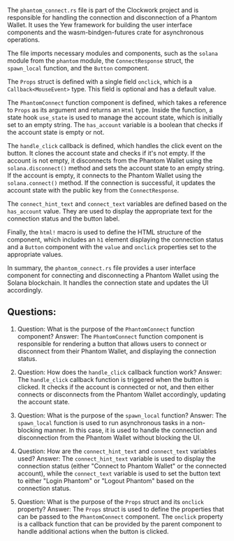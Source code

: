 
The `phantom_connect.rs` file is part of the Clockwork project and is responsible for handling the connection and disconnection of a Phantom Wallet. It uses the Yew framework for building the user interface components and the wasm-bindgen-futures crate for asynchronous operations.

The file imports necessary modules and components, such as the `solana` module from the `phantom` module, the `ConnectResponse` struct, the `spawn_local` function, and the `Button` component.

The `Props` struct is defined with a single field `onclick`, which is a `Callback<MouseEvent>` type. This field is optional and has a default value.

The `PhantomConnect` function component is defined, which takes a reference to `Props` as its argument and returns an `Html` type. Inside the function, a state hook `use_state` is used to manage the account state, which is initially set to an empty string. The `has_account` variable is a boolean that checks if the account state is empty or not.

The `handle_click` callback is defined, which handles the click event on the button. It clones the account state and checks if it's not empty. If the account is not empty, it disconnects from the Phantom Wallet using the `solana.disconnect()` method and sets the account state to an empty string. If the account is empty, it connects to the Phantom Wallet using the `solana.connect()` method. If the connection is successful, it updates the account state with the public key from the `ConnectResponse`.

The `connect_hint_text` and `connect_text` variables are defined based on the `has_account` value. They are used to display the appropriate text for the connection status and the button label.

Finally, the `html!` macro is used to define the HTML structure of the component, which includes an `h1` element displaying the connection status and a `Button` component with the `value` and `onclick` properties set to the appropriate values.

In summary, the `phantom_connect.rs` file provides a user interface component for connecting and disconnecting a Phantom Wallet using the Solana blockchain. It handles the connection state and updates the UI accordingly.
## Questions: 
 1. Question: What is the purpose of the `PhantomConnect` function component?
   Answer: The `PhantomConnect` function component is responsible for rendering a button that allows users to connect or disconnect from their Phantom Wallet, and displaying the connection status.

2. Question: How does the `handle_click` callback function work?
   Answer: The `handle_click` callback function is triggered when the button is clicked. It checks if the account is connected or not, and then either connects or disconnects from the Phantom Wallet accordingly, updating the account state.

3. Question: What is the purpose of the `spawn_local` function?
   Answer: The `spawn_local` function is used to run asynchronous tasks in a non-blocking manner. In this case, it is used to handle the connection and disconnection from the Phantom Wallet without blocking the UI.

4. Question: How are the `connect_hint_text` and `connect_text` variables used?
   Answer: The `connect_hint_text` variable is used to display the connection status (either "Connect to Phantom Wallet" or the connected account), while the `connect_text` variable is used to set the button text to either "Login Phantom" or "Logout Phantom" based on the connection status.

5. Question: What is the purpose of the `Props` struct and its `onclick` property?
   Answer: The `Props` struct is used to define the properties that can be passed to the `PhantomConnect` component. The `onclick` property is a callback function that can be provided by the parent component to handle additional actions when the button is clicked.
    